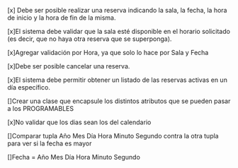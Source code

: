 [x] Debe ser posible realizar una reserva indicando la sala, la fecha, la hora de inicio y la hora de fin de la misma.

[x]El sistema debe validar que la sala esté disponible en el horario solicitado
(es decir, que no haya otra reserva que se superponga).

[x]Agregar validación por Hora, ya que solo lo hace por Sala y Fecha

[x]Debe ser posible cancelar una reserva.

[x]El sistema debe permitir obtener un listado de las reservas activas en un día específico.

[]Crear una clase que encapsule los distintos atributos que se pueden pasar a los PROGRAMABLES

[x]No validar que los dias sean los del calendario

[]Comparar tupla Año Mes Día Hora Minuto Segundo contra la otra tupla para ver si la fecha es mayor

[]Fecha = Año Mes Día Hora Minuto Segundo